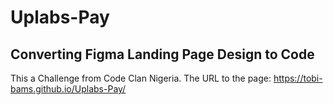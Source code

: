 # Uplabs-Pay
## Converting Figma Landing Page Design to Code 
This a Challenge from Code Clan Nigeria.
The URL to the page: https://tobi-bams.github.io/Uplabs-Pay/
